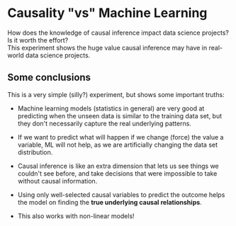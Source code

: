 # Causality "vs" Machine Learning

How does the knowledge of causal inference impact data science projects? Is it worth the effort?  
This experiment shows the huge value causal inference may have in real-world data science projects.

## Some conclusions

This is a very simple (silly?) experiment, but shows some important truths:

* Machine learning models (statistics in general) are very good at predicting when the unseen data is similar to the training data set, but they don't necessarily capture the real underlying patterns.

* If we want to predict what will happen if we change (force) the value a variable, ML will not help, as we are artificially changing the data set distribution.

* Causal inference is like an extra dimension that lets us see things we couldn't see before, and take decisions that were impossible to take without causal information.

* Using only well-selected causal variables to predict the outcome helps the model on finding the **true underlying causal relationships**.

* This also works with non-linear models!
